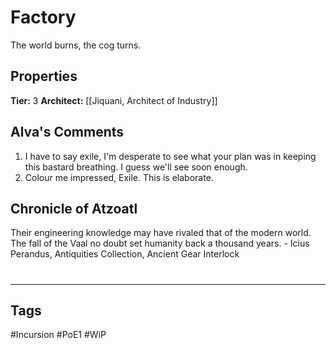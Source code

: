 # Factory
The world burns, the cog turns.

## Properties
**Tier:** 3
**Architect:** [[Jiquani, Architect of Industry]]

## Alva's Comments
1. I have to say exile, I'm desperate to see what your plan was in keeping this bastard breathing. I guess we'll see soon enough.
2. Colour me impressed, Exile. This is elaborate.

## Chronicle of Atzoatl
Their engineering knowledge may have rivaled that of the modern world. The fall of the Vaal no doubt set humanity back a thousand years. - Icius Perandus, Antiquities Collection, Ancient Gear Interlock

#
---
## Tags
#Incursion
#PoE1
#WiP
